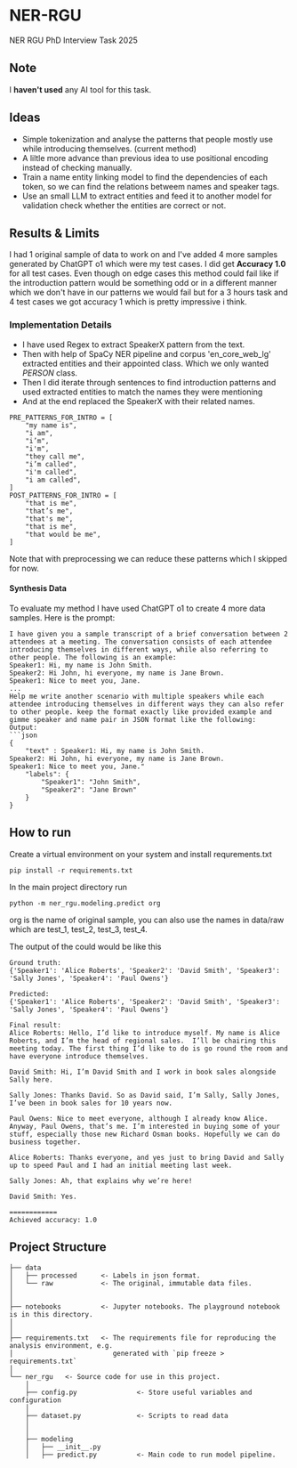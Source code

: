 # NER-RGU

NER RGU PhD Interview Task 2025

## Note
I **haven't used** any AI tool for this task.

## Ideas
- Simple tokenization and analyse the patterns that people mostly use while introducing themselves. (current method)
- A liltle more advance than previous idea to use positional encoding instead of checking manually.
- Train a name entity linking model to find the dependencies of each token, so we can find the relations betweem names and speaker tags.
- Use an small LLM to extract entities and feed it to another model for validation check whether the entities are correct or not.

## Results & Limits
I had 1 original sample of data to work on and I've added 4 more samples generated by ChatGPT o1 which were my test cases. I did get **Accuracy 1.0** for all test cases. Even though on edge cases this method could fail like if the introduction pattern would be something odd or in a different manner which we don't have in our patterns we would fail but for a 3 hours task and 4 test cases we got accuracy 1 which is pretty impressive i think.

### Implementation Details
- I have used Regex to extract SpeakerX pattern from the text.
- Then with help of SpaCy NER pipeline and corpus 'en_core_web_lg' extracted entities and their appointed class. Which we only wanted *PERSON* class.
- Then I did iterate through sentences to find introduction patterns and used extracted entities to match the names they were mentioning
- And at the end replaced the SpeakerX with their related names.

```
PRE_PATTERNS_FOR_INTRO = [
    "my name is",
    "i am",
    "i’m",
    "i'm",
    "they call me",
    "i’m called",
    "i'm called",
    "i am called",
]
POST_PATTERNS_FOR_INTRO = [
    "that is me",
    "that’s me",
    "that's me",
    "that is me",
    "that would be me",
]
```
Note that with preprocessing we can reduce these patterns which I skipped for now.

#### Synthesis Data
To evaluate my method I have used ChatGPT o1 to create 4 more data samples. Here is the prompt:

    
```
I have given you a sample transcript of a brief conversation between 2 attendees at a meeting. The conversation consists of each attendee introducing themselves in different ways, while also referring to other people. The following is an example:
Speaker1: Hi, my name is John Smith.
Speaker2: Hi John, hi everyone, my name is Jane Brown.
Speaker1: Nice to meet you, Jane.
...
Help me write another scenario with multiple speakers while each attendee introducing themselves in different ways they can also refer to other people. keep the format exactly like provided example and gimme speaker and name pair in JSON format like the following:
Output:
```json
{
    "text" : Speaker1: Hi, my name is John Smith.
Speaker2: Hi John, hi everyone, my name is Jane Brown.
Speaker1: Nice to meet you, Jane."
    "labels": {
        "Speaker1": "John Smith",
        "Speaker2": "Jane Brown"
    }
}
```

## How to run
Create a virtual environment on your system and install requrements.txt
```
pip install -r requirements.txt
```

In the main project directory run
```
python -m ner_rgu.modeling.predict org
```
org is the name of original sample, you can also use the names in data/raw which are test_1, test_2, test_3, test_4.

The output of the could would be like this
```
Ground truth:
{'Speaker1': 'Alice Roberts', 'Speaker2': 'David Smith', 'Speaker3': 'Sally Jones', 'Speaker4': 'Paul Owens'}

Predicted:
{'Speaker1': 'Alice Roberts', 'Speaker2': 'David Smith', 'Speaker3': 'Sally Jones', 'Speaker4': 'Paul Owens'}

Final result:
Alice Roberts: Hello, I’d like to introduce myself. My name is Alice Roberts, and I’m the head of regional sales.  I’ll be chairing this meeting today. The first thing I’d like to do is go round the room and have everyone introduce themselves.

David Smith: Hi, I’m David Smith and I work in book sales alongside Sally here.

Sally Jones: Thanks David. So as David said, I’m Sally, Sally Jones, I’ve been in book sales for 10 years now.

Paul Owens: Nice to meet everyone, although I already know Alice. Anyway, Paul Owens, that’s me. I’m interested in buying some of your stuff, especially those new Richard Osman books. Hopefully we can do business together.

Alice Roberts: Thanks everyone, and yes just to bring David and Sally up to speed Paul and I had an initial meeting last week.

Sally Jones: Ah, that explains why we’re here!

David Smith: Yes.

============
Achieved accuracy: 1.0
```

## Project Structure

```
├── data
│   ├── processed      <- Labels in json format.
│   └── raw            <- The original, immutable data files.
│
│
├── notebooks          <- Jupyter notebooks. The playground notebook is in this directory.
│
│
├── requirements.txt   <- The requirements file for reproducing the analysis environment, e.g.
│                         generated with `pip freeze > requirements.txt`
│
└── ner_rgu   <- Source code for use in this project.
    │
    ├── config.py               <- Store useful variables and configuration
    │
    ├── dataset.py              <- Scripts to read data
    │
    │
    ├── modeling                
    │   ├── __init__.py 
    │   ├── predict.py          <- Main code to run model pipeline.            
```
